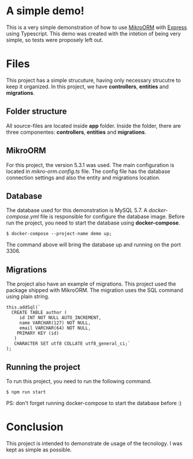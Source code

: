 # A simple demo!

This is a very simple demonstration of how to use [MikroORM](https://mikro-orm.io/) with [Express](https://github.com/expressjs/express) using Typescript.
This demo was created with the intetion of being very simple, so tests were proposely left out.

# Files

This project has a simple strucuture, having only necessary strucutre to keep it organized. In this project, we have **controllers**, **entities** and **migrations**.

## Folder structure

All source-files are located inside **app** folder. Inside the folder, there are three componentes: **controllers**, **entities** and **migrations**.

## MikroORM 

For this project, the version 5.3.1 was used. The main configuration is located in _mikro-orm.config.ts_ file.
The config file has the database connection settings and also the entity and migrations location.

## Database

The database used for this demonstration is MySQL 5.7. A _docker-compose.yml_ file is responsible for configure the database image.
Before run the project, you need to start the database using **docker-compose**.

```
$ docker-compose --project-name demo up;
```

The command above will bring the database up and running on the port 3306.

## Migrations

The project also have an example of migrations. This project used the package shipped with MikroORM.
The migration uses the SQL command using plain string.

```
this.addSql(`
  CREATE TABLE author (
     id INT NOT NULL AUTO_INCREMENT,
     name VARCHAR(127) NOT NULL,
     email VARCHAR(64) NOT NULL,
    PRIMARY KEY (id)
   )
   CHARACTER SET utf8 COLLATE utf8_general_ci;`
);
``` 


## Running the project

To run this project, you need to run the following command.

``` 
$ npm run start
``` 
PS: don't forget running docker-compose to start the database before :) 

# Conclusion
This project is intended to demonstrate de usage of the tecnology. I was kept as simple as possible.